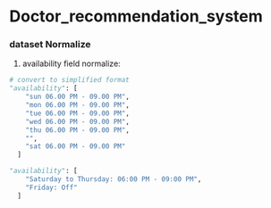 # Doctor_recommendation_system

### dataset Normalize 
1. availability field normalize:
```python
# convert to simplified format
"availability": [
    "sun 06.00 PM - 09.00 PM",
    "mon 06.00 PM - 09.00 PM",
    "tue 06.00 PM - 09.00 PM",
    "wed 06.00 PM - 09.00 PM",
    "thu 06.00 PM - 09.00 PM",
    "",
    "sat 06.00 PM - 09.00 PM"
  ]
```
```python 
"availability": [
    "Saturday to Thursday: 06:00 PM - 09:00 PM",
    "Friday: Off"
  ]
```
